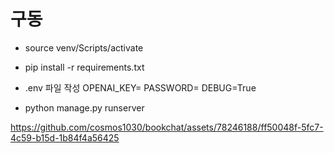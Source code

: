 # 구동
- source venv/Scripts/activate
- pip install -r requirements.txt
- .env 파일 작성
OPENAI_KEY=
PASSWORD=
DEBUG=True

- python manage.py runserver

https://github.com/cosmos1030/bookchat/assets/78246188/ff50048f-5fc7-4c59-b15d-1b84f4a56425

